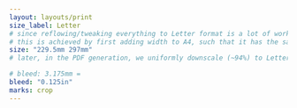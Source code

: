 ```yaml
---
layout: layouts/print
size_label: Letter
# since reflowing/tweaking everything to Letter format is a lot of work, we only scale the A4 content to fit into Letter format
# this is achieved by first adding width to A4, such that it has the same page ratio as Letter:
size: "229.5mm 297mm"
# later, in the PDF generation, we uniformly downscale (~94%) to Letter (11"x8.5")

# bleed: 3.175mm =
bleed: "0.125in"
marks: crop
---
```


